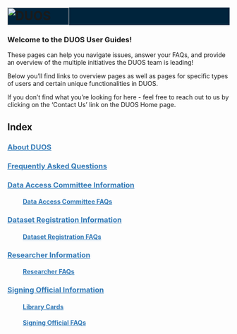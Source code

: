<h1 style="background-color: #00243c;">
  <img alt="DUOS" src="/duos-ui/duos_logo.svg" width="140px" height="40px" style="cursor: pointer;" onclick="document.location='/duos-ui/Index';">
</h1>

### Welcome to the DUOS User Guides!

These pages can help you navigate issues, answer your FAQs, and provide an overview of the multiple initiatives the DUOS team is leading! 

Below you’ll find links to overview pages as well as pages for specific types of users and certain unique functionalities in DUOS. 

If you don’t find what you’re looking for here - feel free to reach out to us by clicking on the ‘Contact Us’ link on the DUOS Home page.

## Index

### <a style="color: #337ab7" href="https://databiosphere.github.io/duos-ui/About"> About DUOS </a>

### <a style="color: #337ab7" href="https://databiosphere.github.io/duos-ui/FAQs"> Frequently Asked Questions </a>

### <a style="color: #337ab7" href="https://databiosphere.github.io/duos-ui/DACinfo"> Data Access Committee Information </a>

#### <a style="color: #337ab7; margin-left:35px;" href="https://databiosphere.github.io/duos-ui/DACinfo#dac-faqs"> Data Access Committee FAQs </a>

### <a style="color: #337ab7" href="https://databiosphere.github.io/duos-ui/DatasetRegistrationInfo"> Dataset Registration Information </a>

#### <a style="color: #337ab7; margin-left:35px;" href="https://databiosphere.github.io/duos-ui/DatasetRegistrationInfo#related-faqs"> Dataset Registration FAQs </a>

### <a style="color: #337ab7" href="https://databiosphere.github.io/duos-ui/ResearcherInfo"> Researcher Information </a>

#### <a style="color: #337ab7; margin-left:35px;" href="https://databiosphere.github.io/duos-ui/ResearcherInfo#researcher-faqs"> Researcher FAQs </a>

### <a style="color: #337ab7" href="https://databiosphere.github.io/duos-ui/SigningOfficialInfo"> Signing Official Information </a>

#### <a style="color: #337ab7; margin-left:35px;" href="https://databiosphere.github.io/duos-ui/SigningOfficialInfo#library-cards"> Library Cards</a>

#### <a style="color: #337ab7; margin-left:35px;" href="https://databiosphere.github.io/duos-ui/SigningOfficialInfo#signing-official-faqs"> Signing Official FAQs </a>
